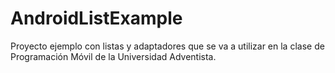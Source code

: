# AndroidListExample
Proyecto ejemplo con listas y adaptadores que se va a utilizar en la clase de Programación Móvil de la 
Universidad Adventista.
